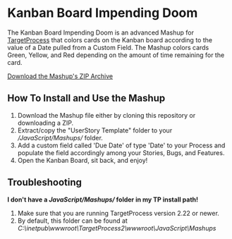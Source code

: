 Kanban Board Impending Doom
===========================

The Kanban Board Impending Doom is an advanced Mashup for 
[TargetProcess](http://www.targetprocess.com) that 
colors cards on the Kanban board according to the value of a Date pulled from a Custom Field. 
The Mashup colors cards Green, Yellow, and Red depending on the amount 
of time remaining for the card.

[Download the Mashup's ZIP Archive](https://github.com/downloads/TargetProcess/MashupsLibrary/Kanban%20Board%20Impending%20Doom.zip)


How To Install and Use the Mashup
---------------------------------

1. Download the Mashup file either by cloning this repository or
   downloading a ZIP.
2. Extract/copy the "UserStory Template" folder to your 
   _<TargetProcess Install Path>/JavaScript/Mashups/_ folder.
3. Add a custom field called 'Due Date' of type 'Date' to your
   Process and populate the field accordingly among your Stories,
   Bugs, and Features.
4. Open the Kanban Board, sit back, and enjoy!

Troubleshooting
---------------

**I don't have a _JavaScript/Mashups/_ folder in my TP install path!**

1. Make sure that you are running TargetProcess version 2.22 or newer.
2. By default, this folder can be found at _C:\inetpub\wwwroot\TargetProcess2\wwwroot\JavaScript\Mashups_


